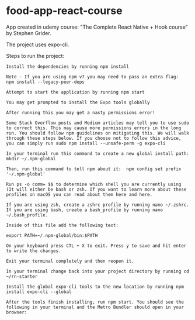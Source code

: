 # food-app-react-course

App created in udemy course: "The Complete React Native + Hook course" by Stephen Grider.

The project uses expo-cli.

Steps to run the project:

    Install the dependencies by running npm install

    Note - If you are using npm v7 you may need to pass an extra flag:
    npm install --legacy-peer-deps

    Attempt to start the application by running npm start

    You may get prompted to install the Expo tools globally

    After running this you may get a nasty permissions error!

    Some Stack Overflow posts and Medium articles may tell you to use sudo to correct this. This may cause more permissions errors in the long run. You should follow npm guidelines on mitigating this. We will walk through these steps below. If you choose not to follow this advice, you can simply run sudo npm install --unsafe-perm -g expo-cli

    In your terminal run this command to create a new global install path:  mkdir ~/.npm-global

    Then, run this command to tell npm about it:  npm config set prefix '~/.npm-global'

    Run ps -o comm= $$ to determine which shell you are currently using (It will either be bash or zsh. If you want to learn more about these profiles on macOS you can read about them here and here.

    If you are using zsh, create a zshrc profile by running nano ~/.zshrc. If you are using bash, create a bash_profile by running nano ~/.bash_profile.

    Inside of this file add the following text: 

    export PATH=~/.npm-global/bin:$PATH

    On your keyboard press CTL + X to exit. Press y to save and hit enter to write the changes.

    Exit your terminal completely and then reopen it.

    In your terminal change back into your project directory by running cd ~/rn-starter

    Install the global expo-cli tools to the new location by running npm install expo-cli --global

    After the tools finish installing, run npm start. You should see the following in your terminal and the Metro Bundler should open in your browser:


